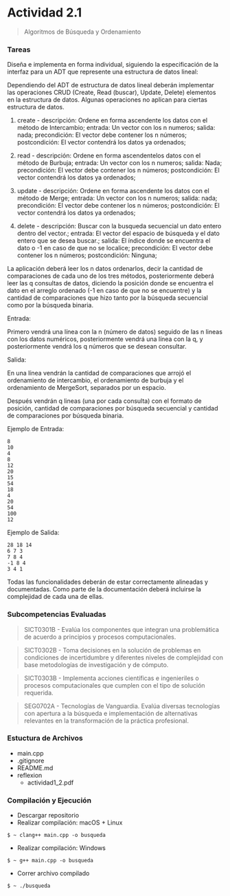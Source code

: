 # Actividad 2.1 #
> Algoritmos de Búsqueda y Ordenamiento

### Tareas ###

Diseña e implementa en forma individual, siguiendo la especificación de la interfaz para un ADT que represente una estructura de datos lineal:

Dependiendo del ADT de estructura de datos lineal deberán implementar las operaciones CRUD (Create, Read (buscar), Update, Delete) elementos en la estructura de datos. Algunas operaciones no aplican para ciertas estructura de datos.

1. create - 
    descripción: Ordene en forma ascendente los datos con el método de Intercambio;
    entrada: Un vector<int> con los n numeros;
    salida: nada;
    precondición: El vector<int> debe contener los n números;
    postcondición: El vector<int> contendrá los datos ya ordenados;
    
2. read - 
    descripción: Ordene en forma ascendentelos datos con el método de Burbuja;
    entrada: Un vector<int> con los n numeros;
    salida: Nada;
    precondición: El vector<int> debe contener los n números;
    postcondición: El vector<int> contendrá los datos ya ordenados;

3. update - 
    descripción: Ordene en forma ascendente los datos con el método de Merge;
    entrada: Un vector<int> con los n numeros;
    salida: nada;
    precondición: El vector<int> debe contener los n números;
    postcondición: El vector<int> contendrá los datos ya ordenados;

4. delete - 
    descripción: Buscar con la busqueda secuencial un dato entero dentro del vector.;
    entrada: El vector <int> del espacio de búsqueda y el dato entero que se desea buscar.;
    salida: El índice donde se encuentra el dato o -1 en caso de que no se localice;
    precondición: El vector<int> debe contener los n números;
    postcondición: Ninguna;

La aplicación deberá leer los n datos ordenarlos, decir la cantidad de comparaciones de cada uno de los tres métodos, posteriormente deberá leer las q consultas de datos, diciendo la posición donde se encuentra el dato en el arreglo ordenado (-1 en caso de que no se encuentre) y la cantidad de comparaciones que hizo tanto por la búsqueda secuencial como por la búsqueda binaria.

Entrada:

Primero vendrá una línea con la n (número de datos) seguido de las n lineas con los datos numéricos, posteriormente vendrá una línea con la q, y posteriormente vendrá los q números que se desean consultar.

Salida:

En una línea vendrán la cantidad de comparaciones que arrojó el ordenamiento de intercambio, el ordenamiento de burbuja y el ordenamiento de MergeSort, separados por un espacio.

Después vendrán q lineas (una por cada consulta) con el formato de posición, cantidad de comparaciones por búsqueda secuencial y cantidad de comparaciones por búsqueda binaria.

Ejemplo de Entrada:
```
8
10
4
8
12
20
15
54
18
4
20
54
100
12
```
Ejemplo de Salida:
```
28 18 14
6 7 3
7 8 4
-1 8 4
3 4 1
```

Todas las funcionalidades deberán de estar correctamente alineadas y documentadas. Como parte de la documentación deberá incluirse la complejidad de cada una de ellas.

### Subcompetencias Evaluadas ###
> SICT0301B - Evalúa los componentes que integran una problemática de acuerdo a principios y procesos computacionales.

> SICT0302B - Toma decisiones en la solución de problemas en condiciones de incertidumbre y diferentes niveles de complejidad con base metodologías de investigación y de cómputo.

> SICT0303B - Implementa acciones científicas e ingenieriles o procesos computacionales que cumplen con el tipo de solución requerida.

> SEG0702A - Tecnologías de Vanguardia. Evalúa diversas tecnologías con apertura a la búsqueda e implementación de alternativas relevantes en la transformación de la práctica profesional.

### Estuctura de Archivos ###
- main.cpp
- .gitignore
- README.md
- reflexion
    - actividad1_2.pdf

### Compilación y Ejecución ###
* Descargar repositorio
* Realizar compilación: macOS + Linux
```
$ ~ clang++ main.cpp -o busqueda
```
* Realizar compilación: Windows
```
$ ~ g++ main.cpp -o busqueda
```
* Correr archivo compilado 
```
$ ~ ./busqueda
```